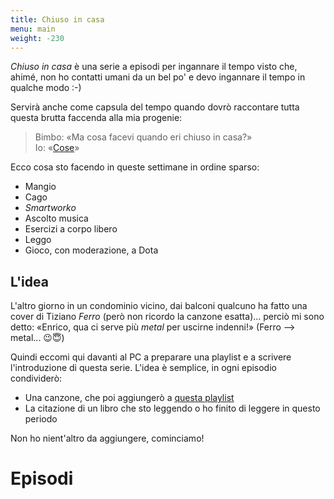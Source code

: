 ```yaml
---
title: Chiuso in casa
menu: main
weight: -230
---
```

*Chiuso in casa* è una serie a episodi per ingannare il tempo visto che, ahimé,
non ho contatti umani da un bel po' e devo ingannare il tempo in qualche modo :-)

Servirà anche come capsula del tempo quando dovrò raccontare tutta questa brutta faccenda alla mia progenie:
> Bimbo: «Ma cosa facevi quando eri chiuso in casa?»  
> Io: «[Cose](/blog/post-muto/)»


Ecco cosa sto facendo in queste settimane in ordine sparso:

* Mangio
* Cago
* *Smartworko*
* Ascolto musica
* Esercizi a corpo libero
* Leggo
* Gioco, con moderazione, a Dota

## L'idea

L'altro giorno in un condominio vicino, dai balconi qualcuno ha fatto una cover di Tiziano *Ferro* (però non ricordo la canzone esatta)... perciò mi sono detto: «Enrico, qua ci serve più *metal* per uscirne indenni!» (Ferro --> metal... 😉😇)

Quindi eccomi qui davanti al PC a preparare una playlist e a scrivere l'introduzione di questa serie. L'idea è semplice, in ogni episodio condividerò:
* Una canzone, che poi aggiungerò a [questa playlist](https://spoti.fi/3apGc1X)
* La citazione di un libro che sto leggendo o ho finito di leggere in questo periodo

Non ho nient'altro da aggiungere, cominciamo!

# Episodi
